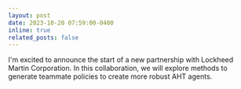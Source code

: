 ```yaml
---
layout: post
date: 2023-10-20 07:59:00-0400
inline: true
related_posts: false
---
```


I'm excited to announce the start of a new partnership with Lockheed Martin Corporation. In this collaboration, we will explore methods to generate teammate policies to create more robust AHT agents. 
